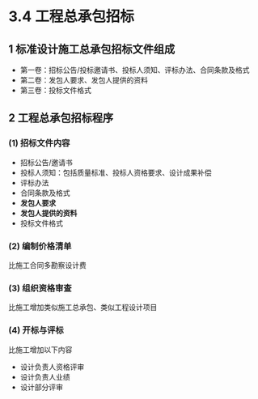 # 3.4 工程总承包招标

## 1 标准设计施工总承包招标文件组成

* 第一卷：招标公告/投标邀请书、投标人须知、评标办法、合同条款及格式
* 第二卷：发包人要求、发包人提供的资料
* 第三卷：投标文件格式

## 2 工程总承包招标程序

### (1) 招标文件内容

* 招标公告/邀请书
* 投标人须知：包括质量标准、投标人资格要求、设计成果补偿
* 评标办法
* 合同条款及格式
* **发包人要求**
* **发包人提供的资料**
* 投标文件格式

### (2) 编制价格清单

比施工合同多勘察设计费&#x20;

### (3) 组织资格审查

比施工增加类似施工总承包、类似工程设计项目

### (4) 开标与评标

比施工增加以下内容

* 设计负责人资格评审
* 设计负责人业绩
* 设计部分评审
